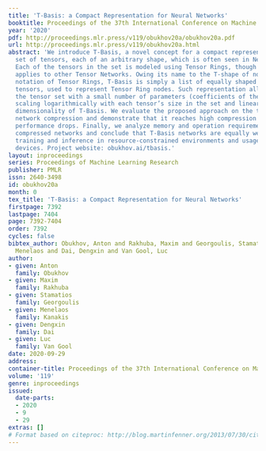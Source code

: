```yaml
---
title: 'T-Basis: a Compact Representation for Neural Networks'
booktitle: Proceedings of the 37th International Conference on Machine Learning
year: '2020'
pdf: http://proceedings.mlr.press/v119/obukhov20a/obukhov20a.pdf
url: http://proceedings.mlr.press/v119/obukhov20a.html
abstract: 'We introduce T-Basis, a novel concept for a compact representation of a
  set of tensors, each of an arbitrary shape, which is often seen in Neural Networks.
  Each of the tensors in the set is modeled using Tensor Rings, though the concept
  applies to other Tensor Networks. Owing its name to the T-shape of nodes in diagram
  notation of Tensor Rings, T-Basis is simply a list of equally shaped three-dimensional
  tensors, used to represent Tensor Ring nodes. Such representation allows us to parameterize
  the tensor set with a small number of parameters (coefficients of the T-Basis tensors),
  scaling logarithmically with each tensor’s size in the set and linearly with the
  dimensionality of T-Basis. We evaluate the proposed approach on the task of neural
  network compression and demonstrate that it reaches high compression rates at acceptable
  performance drops. Finally, we analyze memory and operation requirements of the
  compressed networks and conclude that T-Basis networks are equally well suited for
  training and inference in resource-constrained environments and usage on the edge
  devices. Project website: obukhov.ai/tbasis.'
layout: inproceedings
series: Proceedings of Machine Learning Research
publisher: PMLR
issn: 2640-3498
id: obukhov20a
month: 0
tex_title: 'T-Basis: a Compact Representation for Neural Networks'
firstpage: 7392
lastpage: 7404
page: 7392-7404
order: 7392
cycles: false
bibtex_author: Obukhov, Anton and Rakhuba, Maxim and Georgoulis, Stamatios and Kanakis,
  Menelaos and Dai, Dengxin and Van Gool, Luc
author:
- given: Anton
  family: Obukhov
- given: Maxim
  family: Rakhuba
- given: Stamatios
  family: Georgoulis
- given: Menelaos
  family: Kanakis
- given: Dengxin
  family: Dai
- given: Luc
  family: Van Gool
date: 2020-09-29
address: 
container-title: Proceedings of the 37th International Conference on Machine Learning
volume: '119'
genre: inproceedings
issued:
  date-parts:
  - 2020
  - 9
  - 29
extras: []
# Format based on citeproc: http://blog.martinfenner.org/2013/07/30/citeproc-yaml-for-bibliographies/
---
```

